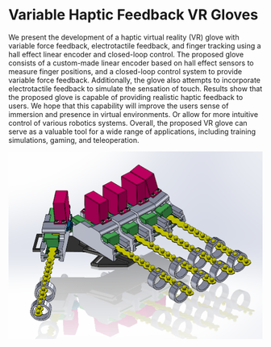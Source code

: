 # Variable Haptic Feedback VR Gloves

We present the development of a haptic virtual reality (VR) glove with variable force feedback, electrotactile feedback, and finger tracking using a hall effect linear encoder and closed-loop control. The proposed glove consists of a custom-made linear encoder based on hall effect sensors to measure finger positions, and a closed-loop control system to provide variable force feedback. Additionally, the glove also attempts to incorporate electrotactile feedback to simulate the sensation of touch. Results show that the proposed glove is capable of providing realistic haptic feedback to users. We hope that this capability will improve the users sense of immersion and presence in virtual environments. Or allow for more intuitive control of various robotics systems. Overall, the proposed VR glove can serve as a valuable tool for a wide range of applications, including training simulations, gaming, and teleoperation.
<div>
   <img src="https://github.com/torn8to/HAPTIC-VR-GLOVE/blob/master/images/full%20glove.png"/>
</div>
